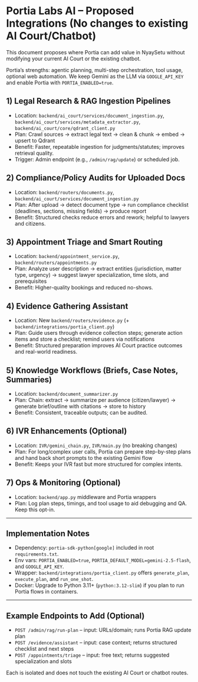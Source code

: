 # Portia Labs AI – Proposed Integrations (No changes to existing AI Court/Chatbot)

This document proposes where Portia can add value in NyaySetu without modifying your current AI Court or the existing chatbot.

Portia’s strengths: agentic planning, multi-step orchestration, tool usage, optional web automation. We keep Gemini as the LLM via `GOOGLE_API_KEY` and enable Portia with `PORTIA_ENABLED=true`.

## 1) Legal Research & RAG Ingestion Pipelines
- Location: `backend/ai_court/services/document_ingestion.py`, `backend/ai_court/services/metadata_extractor.py`, `backend/ai_court/core/qdrant_client.py`
- Plan: Crawl sources → extract legal text → clean & chunk → embed → upsert to Qdrant
- Benefit: Faster, repeatable ingestion for judgments/statutes; improves retrieval quality.
- Trigger: Admin endpoint (e.g., `/admin/rag/update`) or scheduled job.

## 2) Compliance/Policy Audits for Uploaded Docs
- Location: `backend/routers/documents.py`, `backend/ai_court/services/document_ingestion.py`
- Plan: After upload → detect document type → run compliance checklist (deadlines, sections, missing fields) → produce report
- Benefit: Structured checks reduce errors and rework; helpful to lawyers and citizens.

## 3) Appointment Triage and Smart Routing
- Location: `backend/appointment_service.py`, `backend/routers/appointments.py`
- Plan: Analyze user description → extract entities (jurisdiction, matter type, urgency) → suggest lawyer specialization, time slots, and prerequisites
- Benefit: Higher-quality bookings and reduced no-shows.

## 4) Evidence Gathering Assistant
- Location: New `backend/routers/evidence.py` (+ `backend/integrations/portia_client.py`)
- Plan: Guide users through evidence collection steps; generate action items and store a checklist; remind users via notifications
- Benefit: Structured preparation improves AI Court practice outcomes and real-world readiness.

## 5) Knowledge Workflows (Briefs, Case Notes, Summaries)
- Location: `backend/document_summarizer.py`
- Plan: Chain: extract → summarize per audience (citizen/lawyer) → generate brief/outline with citations → store to history
- Benefit: Consistent, traceable outputs; can be audited.

## 6) IVR Enhancements (Optional)
- Location: `IVR/gemini_chain.py`, `IVR/main.py` (no breaking changes)
- Plan: For long/complex user calls, Portia can prepare step-by-step plans and hand back short prompts to the existing Gemini flow
- Benefit: Keeps your IVR fast but more structured for complex intents.

## 7) Ops & Monitoring (Optional)
- Location: `backend/app.py` middleware and Portia wrappers
- Plan: Log plan steps, timings, and tool usage to aid debugging and QA. Keep this opt-in.

---

## Implementation Notes
- Dependency: `portia-sdk-python[google]` included in root `requirements.txt`.
- Env vars: `PORTIA_ENABLED=true`, `PORTIA_DEFAULT_MODEL=gemini-2.5-flash`, and `GOOGLE_API_KEY`.
- Wrapper: `backend/integrations/portia_client.py` offers `generate_plan`, `execute_plan`, and `run_one_shot`.
- Docker: Upgrade to Python 3.11+ (`python:3.12-slim`) if you plan to run Portia flows in containers.

---

## Example Endpoints to Add (Optional)
- `POST /admin/rag/run-plan` – input: URLs/domain; runs Portia RAG update plan
- `POST /evidence/assistant` – input: case context; returns structured checklist and next steps
- `POST /appointments/triage` – input: free text; returns suggested specialization and slots

Each is isolated and does not touch the existing AI Court or chatbot routes.
